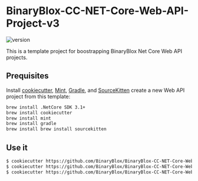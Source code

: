 # BinaryBlox-CC-NET-Core-Web-API-Project-v3

![version](https://img.shields.io/badge/version-v0.4.0-green)

This is a template project for boostrapping BinaryBlox Net Core Web API projects.

## Prequisites

Install [cookiecutter](https://cookiecutter.readthedocs.io/en/latest/index.html),  [Mint](https://github.com/yonaskolb/Mint), [Gradle](https://gradle.org), and [SourceKitten](https://github.com/jpsim/SourceKitten) create a new Web API project from this template:

```sh
brew install .NetCore SDK 3.1+
brew install cookiecutter 
brew install mint
brew install gradle
brew install brew install sourcekitten 

```

## Use it


```sh
$ cookiecutter https://github.com/BinaryBlox/BinaryBlox-CC-NET-Core-Web-API-Project-v3.git
$ cookiecutter https://github.com/BinaryBlox/BinaryBlox-CC-NET-Core-Web-API-Project-v3.git --checkout <branch_name>
$ cookiecutter https://github.com/BinaryBlox/BinaryBlox-CC-NET-Core-Web-API-Project-v3.git --checkout alpha_version_1.0
````

